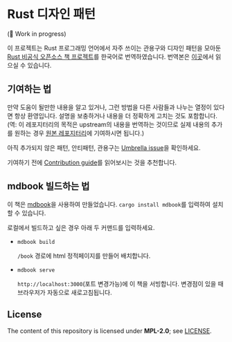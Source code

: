 # Rust 디자인 패턴

(🚧 Work in progress)

이 프로젝트는 Rust 프로그래밍 언어에서 자주 쓰이는 관용구와 디자인 패턴을 모아둔
[Rust 비공식 오픈소스 책 프로젝트](https://github.com/rust-unofficial/patterns)를 한국어로 번역하였습니다.
번역본은 [이곳](https://vlwkaos.github.io/patterns/)에서 읽으실 수 있습니다.

## 기여하는 법

만약 도움이 될만한 내용을 알고 있거나, 그런 방법을 다른 사람들과 나누는 열정이 있다면 항상 환영입니다.
설명을 보충하거나 내용을 더 정확하게 고치는 것도 포함합니다.
(역: 이 레포지터리의 목적은 upstream의 내용을 번역하는 것이므로
실제 내용의 추가를 원하는 경우 [원본 레포지터리](https://github.com/rust-unofficial/patterns)에 기여하시면 됩니다.)

아직 추가되지 않은 패턴, 안티패턴, 관용구는 [Umbrella issue](https://github.com/rust-unofficial/patterns/issues/116)을 확인하세요.

기여하기 전에 [Contribution guide](./CONTRIBUTING.md)를 읽어보시는 것을 추천합니다.

## mdbook 빌드하는 법

이 책은 [mdbook](https://rust-lang.github.io/mdBook/)을 사용하여 만들었습니다.
`cargo install mdbook`를 입력하여 설치할 수 있습니다.

로컬에서 빌드하고 싶은 경우 아래 두 커맨드를 입력하세요.

- `mdbook build`

  `/book` 경로에 html 정적페이지를 만들어 배치합니다.

- `mdbook serve`

  `http://localhost:3000`(포트 변경가능)에 이 책을 서빙합니다. 변경점이 있을 때 브라우저가 자동으로 새로고침됩니다.

## License

The content of this repository is licensed under **MPL-2.0**; see [LICENSE](./LICENSE).
